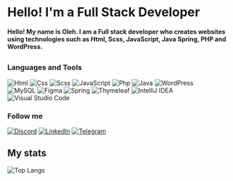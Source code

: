# Hello! I'm a Full Stack Developer
<b>Hello! My name is Oleh. I am a Full stack developer who creates websites using technologies such as Html, Scss, JavaScript, Java Spring, PHP and WordPress.</b>

##


### Languages and Tools

![Html](https://img.shields.io/badge/-Html-090909?style=for-the-badge&logo=HTML5&logoColor=fc6f03)
![Css](https://img.shields.io/badge/-Css-090909?style=for-the-badge&logo=CSS3&logoColor=4287f5)
![Scss](https://img.shields.io/badge/-Scss-090909?style=for-the-badge&logo=Sass&logoColor=ff009d)
![JavaScript](https://img.shields.io/badge/-JavaScript-090909?style=for-the-badge&logo=JavaScript&logoColor=E9D54D)
![Php](https://img.shields.io/badge/-Php-090909?style=for-the-badge&logo=PHP&logoColor=0088ff)
![Java](https://img.shields.io/badge/java-090909.svg?style=for-the-badge&logo=openjdk&logoColor=%23CC342D)
![WordPress](https://img.shields.io/badge/-WordPress-090909?style=for-the-badge&logo=WordPress&logoColor=4d4f61)<br>
![MySQL](https://img.shields.io/badge/mysql-090909.svg?style=for-the-badge&logo=mysql&logoColor=white)
![Figma](https://img.shields.io/badge/figma-090909.svg?style=for-the-badge&logo=figma&logoColor=%234B275F)
![Spring](https://img.shields.io/badge/spring-090909.svg?style=for-the-badge&logo=spring&logoColor=%23008080)
![Thymeleaf](https://img.shields.io/badge/Thymeleaf-090909.svg?style=for-the-badge&logo=Thymeleaf&logoColor=%23008080)
![IntelliJ IDEA](https://img.shields.io/badge/IntelliJIDEA-090909.svg?style=for-the-badge&logo=intellij-idea&logoColor=white)
![Visual Studio Code](https://img.shields.io/badge/Visual%20Studio%20Code-090909.svg?style=for-the-badge&logo=visual-studio-code&logoColor=3670A0)   <br>

### Follow me 

[![Discord](https://img.shields.io/badge/Discord-090909.svg?style=for-the-badge&logo=discord&logoColor=white)](https://discordapp.com/users/700598145096220782/)
[![LinkedIn](https://img.shields.io/badge/-LinkedIn-090909?style=for-the-badge&logo=linkedin&logoColor=007BB6)](https://www.linkedin.com/in/oleh-oliinyk-1b75662b6/)
[![Telegram](https://img.shields.io/badge/Telegram-090909?style=for-the-badge&logo=telegram&logoColor=white)](https://t.me/Parazko)

## My stats

![Top Langs](https://github-readme-stats.vercel.app/api/top-langs/?username=olinykfs&layout=compact&theme=vision-friendly-dark)
